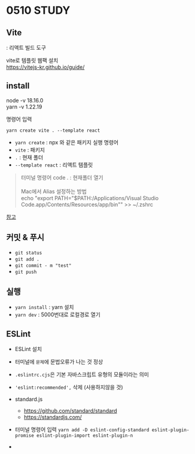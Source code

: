 # 0510 STUDY

## Vite

: 리액트 빌드 도구

vite로 템플릿 웹팩 설치  
https://vitejs-kr.github.io/guide/

## install

node -v 18.16.0  
yarn -v 1.22.19

명령어 입력

`yarn create vite . --template react`
<br>

- `yarn create` : npx 와 같은 패키지 실행 명령어
- `vite` : 패키지
- `.` : 현재 폴더
- `--template react` : 리액트 템플릿
  <br>

> 터미널 명령어
> code . : 현재폴더 열기  
> <br>
> Mac에서 Alias 설정하는 방법  
>  echo "export PATH=\"$PATH:/Applications/Visual Studio Code.app/Contents/Resources/app/bin\"" >> ~/.zshrc

[참고](https://ithub.tistory.com/50)

## 커밋 & 푸시

- `git status`
- `git add .`
- `git commit - m "test"`
- `git push`

## 실행

- `yarn install` : yarn 설치
- `yarn dev` : 5000번대로 로컬경로 열기

## ESLint

- ESLint 설치
- 터미널에 `문제`에 문법오류가 나는 것 정상
- `.eslintrc.cjs`은 기본 자바스크립트 유형의 모듈이라는 의미
- `'eslint:recommended',` 삭제 (사용하지않을 것)

- standard.js

  - https://github.com/standard/standard
  - https://standardjs.com/

- 터미널 명령어 입력
  `yarn add -D eslint-config-standard eslint-plugin-promise eslint-plugin-import eslint-plugin-n`

-
